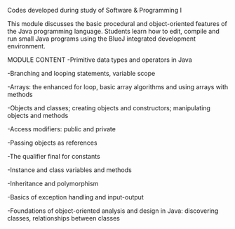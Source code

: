 Codes developed during study of Software & Programming I


This module discusses the basic procedural and object-oriented features of the Java programming language. Students  learn how to edit, compile and run small Java programs using the BlueJ integrated development environment.



MODULE CONTENT
-Primitive data types and operators in Java

-Branching and looping statements, variable scope

-Arrays: the enhanced for loop, basic array algorithms and using arrays with methods

-Objects and classes; creating objects and constructors; manipulating objects and methods

-Access modifiers: public and private

-Passing objects as references

-The qualifier final for constants

-Instance and class variables and methods

-Inheritance and polymorphism

-Basics of exception handling and input-output

-Foundations of object-oriented analysis and design in Java: discovering classes, relationships between classes